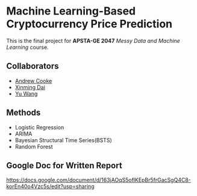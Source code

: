 # Machine Learning-Based Cryptocurrency Price Prediction
This is the final project for **APSTA-GE 2047** *Messy Data and Machine Learning* course.
## Collaborators
* [Andrew Cooke](https://github.com/aj-cooke)
* [Xinming Dai](https://github.com/Xinming-Dai)
* [Yu Wang](https://github.com/yw6010)

## Methods
* Logistic Regression
* ARIMA
* Bayesian Structural Time Series(BSTS)
* Random Forest

## Google Doc for Written Report
https://docs.google.com/document/d/163jAOqS5oflKEpBr5frGacSgQ4C8-korEn40o4Vzc5s/edit?usp=sharing
